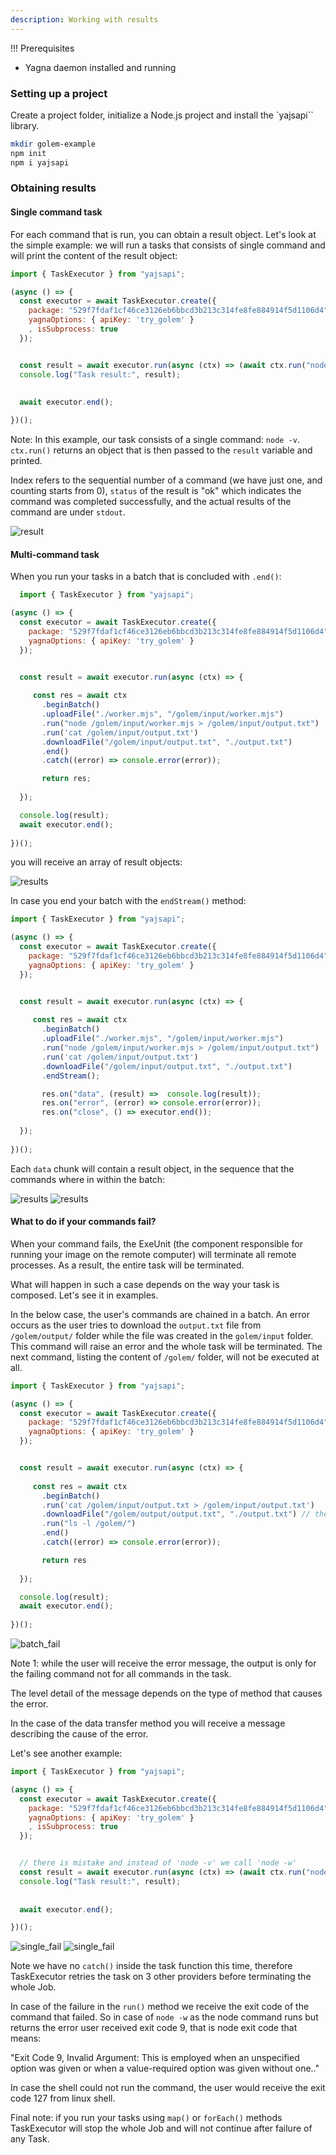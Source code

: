 ```yaml
---
description: Working with results
---
```



!!! Prerequisites	
- Yagna daemon installed and running


### Setting up a project

Create a project folder, initialize a Node.js project and install the `yajsapi`` library.

```bash
mkdir golem-example
npm init
npm i yajsapi
```

### Obtaining results 

#### Single command task

For each command that is run, you can obtain a result object. Let's look at the simple example: we will run a tasks that consists of single command and will print the content of the result object:

```js
import { TaskExecutor } from "yajsapi";

(async () => {
  const executor = await TaskExecutor.create({
    package: "529f7fdaf1cf46ce3126eb6bbcd3b213c314fe8fe884914f5d1106d4",    
    yagnaOptions: { apiKey: 'try_golem' }
    , isSubprocess: true
  });


  const result = await executor.run(async (ctx) => (await ctx.run("node -v")));
  console.log("Task result:", result);
  
   
  await executor.end();

})();
```

Note: In this example, our task consists of a single command: `node -v`. `ctx.run()` returns an object that is then passed to the `result` variable and printed.

Index refers to the sequential number of a command (we have just one, and counting starts from 0),
`status` of the result is "ok" which indicates the command was completed successfully, and the actual results of the command are under `stdout`.


![result](/assets/result_log.png "Requestor script output logs")


#### Multi-command task

When you run your tasks in a batch that is concluded with `.end()`: 
  
```js
  import { TaskExecutor } from "yajsapi";

(async () => {
  const executor = await TaskExecutor.create({
    package: "529f7fdaf1cf46ce3126eb6bbcd3b213c314fe8fe884914f5d1106d4",    
    yagnaOptions: { apiKey: 'try_golem' }
  });


  const result = await executor.run(async (ctx) => {
     
     const res = await ctx
       .beginBatch()
       .uploadFile("./worker.mjs", "/golem/input/worker.mjs")
       .run("node /golem/input/worker.mjs > /golem/input/output.txt")
       .run('cat /golem/input/output.txt')
       .downloadFile("/golem/input/output.txt", "./output.txt")
       .end()
       .catch((error) => console.error(error));

       return res;
       
  });

  console.log(result);
  await executor.end();
 
})();
```
  
you will receive an array of result objects:

![results](/assets/result_batch_log.png "Requestor script output logs") 


In case you end your batch with the `endStream()` method:

```js
import { TaskExecutor } from "yajsapi";

(async () => {
  const executor = await TaskExecutor.create({
    package: "529f7fdaf1cf46ce3126eb6bbcd3b213c314fe8fe884914f5d1106d4",    
    yagnaOptions: { apiKey: 'try_golem' }
  });


  const result = await executor.run(async (ctx) => {
     
     const res = await ctx
       .beginBatch()
       .uploadFile("./worker.mjs", "/golem/input/worker.mjs")
       .run("node /golem/input/worker.mjs > /golem/input/output.txt")
       .run('cat /golem/input/output.txt')
       .downloadFile("/golem/input/output.txt", "./output.txt")
       .endStream();

       res.on("data", (result) =>  console.log(result));
       res.on("error", (error) => console.error(error));
       res.on("close", () => executor.end());
    
  });
 
})();

```
Each `data` chunk will contain a result object, in the sequence that the commands where in within the batch:

![results](/assets/batch_result_endstream_1.png "Requestor script output logs") 
![results](/assets/batch_result_endstream_2.png "Requestor script output logs") 

      
####  What to do if your commands fail?
  
When your command fails, the ExeUnit (the component responsible for running your image on the remote computer) will terminate all remote processes. As a result, the entire task will be terminated.

What will happen in such a case depends on the way your task is composed. Let's see it in examples.

In the below case, the user's commands are chained in a batch. An error occurs as the user tries to download the `output.txt` file from `/golem/output/` folder while the file was created in the `golem/input` folder.
This command will raise an error and the whole task will be terminated. The next command, listing the content of `/golem/` folder, will not be executed at all.

```js
import { TaskExecutor } from "yajsapi";

(async () => {
  const executor = await TaskExecutor.create({
    package: "529f7fdaf1cf46ce3126eb6bbcd3b213c314fe8fe884914f5d1106d4",    
    yagnaOptions: { apiKey: 'try_golem' }
  });


  const result = await executor.run(async (ctx) => {
     
     const res = await ctx
       .beginBatch()
       .run('cat /golem/input/output.txt > /golem/input/output.txt')
       .downloadFile("/golem/output/output.txt", "./output.txt") // there is no such file in output folder
       .run("ls -l /golem/") 
       .end()
       .catch((error) => console.error(error));

       return res
       
  });

  console.log(result);
  await executor.end();
 
})();
```
![batch_fail](/assets/bad_result_single_log.png "Requestor script output logs")

Note 1: while the user will receive the error message, the output is only for the failing command not for all commands in the task. 

The level detail of the message depends on the type of method that causes the error.

In the case of the data transfer method you will receive a message describing the cause of the error.

Let's see another example:

```js
import { TaskExecutor } from "yajsapi";

(async () => {
  const executor = await TaskExecutor.create({
    package: "529f7fdaf1cf46ce3126eb6bbcd3b213c314fe8fe884914f5d1106d4",    
    yagnaOptions: { apiKey: 'try_golem' }
    , isSubprocess: true
  });


  // there is mistake and instead of 'node -v' we call 'node -w' 
  const result = await executor.run(async (ctx) => (await ctx.run("node -w")));
  console.log("Task result:", result);
  
   
  await executor.end();

})();

```

![single_fail](/assets/bad_result_log_1.png "Requestor script output logs")
![single_fail](/assets/bad_result_log_2.png "Requestor script output logs")

Note we have no `catch()` inside the task function this time, therefore TaskExecutor retries the task on 3 other providers before terminating the whole Job. 

In case of the failure in the `run()` method we receive the exit code of the command that failed.
So in case of `node -w` as the node command runs but returns the error user received exit code 9, that is node exit code that means:

"Exit Code 9, Invalid Argument: This is employed when an unspecified option was given or when a value-required option was given without one.."

In case the shell could not run the command, the user would receive the exit code 127 from linux shell. 

Final note: if you run your tasks using `map()` or `forEach()` methods TaskExecutor will stop the whole Job and will not continue after failure of any Task.


